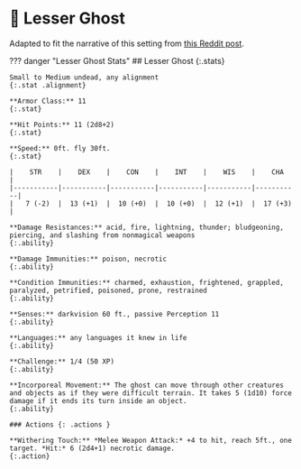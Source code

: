 # 🔐 Lesser Ghost

Adapted to fit the narrative of this setting from [this Reddit post](https://www.reddit.com/r/DnD/comments/2hgs3n/5e_help_me_make_a_cr_12_lesser_ghost/cksjn9z/).

??? danger "Lesser Ghost Stats"
    ## Lesser Ghost {:.stats}

    Small to Medium undead, any alignment
    {:.stat .alignment}

    **Armor Class:** 11
    {:.stat}

    **Hit Points:** 11 (2d8+2)
    {:.stat}

    **Speed:** 0ft. fly 30ft.
    {:.stat}

    |    STR    |    DEX    |    CON    |    INT    |    WIS    |    CHA    |
    |-----------|-----------|-----------|-----------|-----------|-----------|
    |   7 (-2)  |  13 (+1)  |  10 (+0)  |  10 (+0)  |  12 (+1)  |  17 (+3)  |

    **Damage Resistances:** acid, fire, lightning, thunder; bludgeoning, piercing, and slashing from nonmagical weapons
    {:.ability}

    **Damage Immunities:** poison, necrotic
    {:.ability}

    **Condition Immunities:** charmed, exhaustion, frightened, grappled, paralyzed, petrified, poisoned, prone, restrained
    {:.ability}

    **Senses:** darkvision 60 ft., passive Perception 11
    {:.ability}

    **Languages:** any languages it knew in life
    {:.ability}

    **Challenge:** 1/4 (50 XP)
    {:.ability}

    **Incorporeal Movement:** The ghost can move through other creatures and objects as if they were difficult terrain. It takes 5 (1d10) force damage if it ends its turn inside an object.
    {:.ability}

    ### Actions {: .actions }

    **Withering Touch:** *Melee Weapon Attack:* +4 to hit, reach 5ft., one target. *Hit:* 6 (2d4+1) necrotic damage.
    {:.action}
